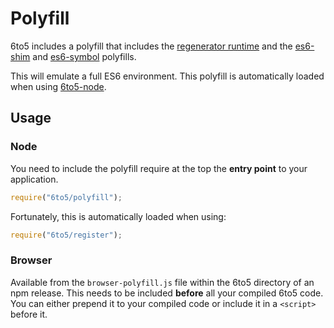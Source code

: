 # Polyfill

6to5 includes a polyfill that includes the
[regenerator runtime](https://github.com/facebook/regenerator/blob/master/runtime.js) and the
[es6-shim](https://github.com/paulmillr/es6-shim) and
[es6-symbol](https://github.com/medikoo/es6-symbol) polyfills.

This will emulate a full ES6 environment. This polyfill is automatically loaded
when using [6to5-node](usage.md#node).

## Usage

### Node

You need to include the polyfill require at the top the **entry point** to your
application.

```javascript
require("6to5/polyfill");
```

Fortunately, this is automatically loaded when using:

```javascript
require("6to5/register");
```

### Browser

Available from the `browser-polyfill.js` file within the 6to5 directory of an
npm release. This needs to be included **before** all your compiled 6to5 code.
You can either prepend it to your compiled code or include it in a `<script>`
before it.
